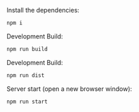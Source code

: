 Install the dependencies:

```bash
npm i
```

Development Build:

```bash
npm run build
```

Development Build:

```bash
npm run dist
```

Server start (open a new browser window):

```bash
npm run start
```
